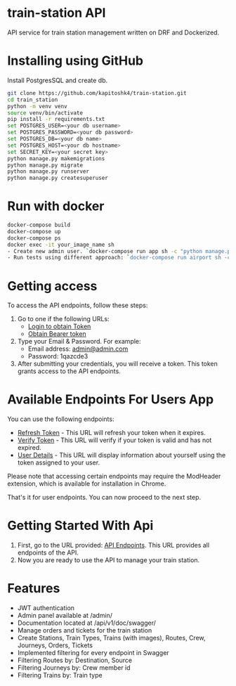 # train-station API

API service for train station management written on DRF and Dockerized.

# Installing using GitHub

Install PostgresSQL and create db.
```bash
git clone https://github.com/kapitoshk4/train-station.git
cd train_station
python -m venv venv
source venv/bin/activate
pip install -r requirements.txt
set POSTGRES_USER=<your db username>
set POSTGRES_PASSWORD=<your db password>
set POSTGRES_DB=<your db name>
set POSTGRES_HOST=<your db hostname>
set SECRET_KEY=<your secret key>
python manage.py makemigrations
python manage.py migrate
python manage.py runserver
python manage.py createsuperuser
```
# Run with docker

```bash
docker-compose build
docker-compose up
docker-compose ps
docker exec -it your_image_name sh
- Create new admin user. `docker-compose run app sh -c "python manage.py createsuperuser`;
- Run tests using different approach: `docker-compose run airport sh -c "python manage.py test"`;
```
# Getting access

To access the API endpoints, follow these steps:

1. Go to one if the following URLs:
   - [Login to obtain Token](http://127.0.0.1:8000/api/v1/user/register/) 
   - [Obtain Bearer token](http://127.0.0.1:8000/api/v1/user/token/)
2. Type your Email & Password. For example:
   - Email address: admin@admin.com
   - Password: 1qazcde3
3. After submitting your credentials, you will receive a token. This token grants access to the API endpoints.

# Available Endpoints For Users App

You can use the following endpoints:

- [Refresh Token](http://127.0.0.1:8000/api/v1/user/token/refresh/) - This URL will refresh your token when it expires.
- [Verify Token](http://127.0.0.1:8000/api/v1/user/token/verify/) - This URL will verify if your token is valid and has not expired.
- [User Details](http://127.0.0.1:8000/api/v1/user/me/) - This URL will display information about yourself using the token assigned to your user.

Please note that accessing certain endpoints may require the ModHeader extension, which is available for installation in Chrome.

That's it for user endpoints. You can now proceed to the next step.

# Getting Started With Api

1. First, go to the URL provided: [API Endpoints](http://127.0.0.1:8000/api/v1/station/). This URL provides all endpoints of the API.
2. Now you are ready to use the API to manage your train station.

# Features
- JWT authentication
- Admin panel available at /admin/
- Documentation located at /api/v1/doc/swagger/
- Manage orders and tickets for the train station
- Create Stations, Train Types, Trains (with images), Routes, Crew, Journeys, Orders, Tickets
- Implemented filtering for every endpoint in Swagger
- Filtering Routes by: Destination, Source
- Filtering Journeys by: Crew member id
- Filtering Trains by: Train type